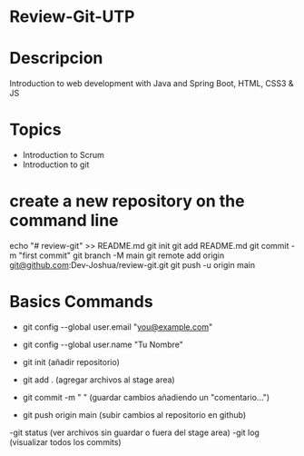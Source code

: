 # Review-Git-UTP

# Descripcion
Introduction to web development with Java and Spring Boot, HTML, CSS3 & JS

# Topics
- Introduction to Scrum
- Introduction to git

# create a new repository on the command line
  echo "# review-git" >> README.md
  git init
  git add README.md
  git commit -m "first commit"
  git branch -M main
  git remote add origin git@github.com:Dev-Joshua/review-git.git
  git push -u origin main

  # Basics Commands
- git config --global user.email "you@example.com"
- git config --global user.name "Tu Nombre"

- git init                  (añadir repositorio)    
- git add .                 (agregar archivos al stage area)
- git commit -m " "         (guardar cambios añadiendo un "comentario...")
- git push origin main      (subir cambios al repositorio en github)

-git status                 (ver archivos sin guardar o fuera del stage area)
-git log                    (visualizar todos los commits)